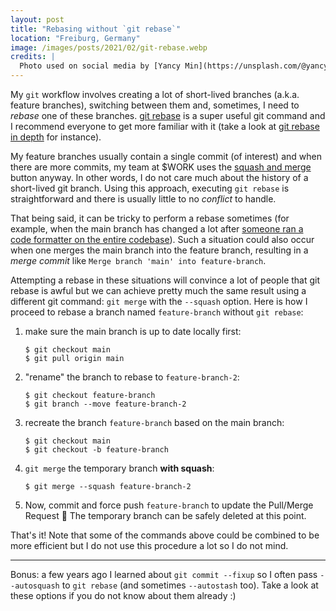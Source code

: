 ```yaml
---
layout: post
title: "Rebasing without `git rebase`"
location: "Freiburg, Germany"
image: /images/posts/2021/02/git-rebase.webp
credits: |
  Photo used on social media by [Yancy Min](https://unsplash.com/@yancymin).
---
```


My `git` workflow involves creating a lot of short-lived branches (a.k.a.
feature branches), switching between them and, sometimes, I need to _rebase_ one
of these branches. [git rebase](https://git-scm.com/docs/git-rebase) is a super
useful git command and I recommend everyone to get more familiar with it (take a
look at [git rebase in depth](https://git-rebase.io) for instance).

My feature branches usually contain a single commit (of interest) and when there
are more commits, my team at $WORK uses the [squash and
merge](https://docs.github.com/en/github/collaborating-with-issues-and-pull-requests/about-pull-request-merges#squash-and-merge-your-pull-request-commits)
button anyway. In other words, I do not care much about the history of a
short-lived git branch. Using this approach, executing `git rebase` is
straightforward and there is usually little to no _conflict_ to handle.

That being said, it can be tricky to perform a rebase sometimes (for example,
when the main branch has changed a lot after [someone ran a code formatter on
the entire codebase](https://twitter.com/couac/status/1336738803453714434)).
Such a situation could also occur when one merges the main branch into the
feature branch, resulting in a _merge commit_ like `Merge branch 'main' into
feature-branch`.

Attempting a rebase in these situations will convince a lot of people that git
rebase is awful but we can achieve pretty much the same result using a different
git command: `git merge` with the `--squash` option. Here is how I proceed to
rebase a branch named `feature-branch` without `git rebase`:

1. make sure the main branch is up to date locally first:

    ```text
    $ git checkout main
    $ git pull origin main
    ```

2. "rename" the branch to rebase to `feature-branch-2`:

    ```text
    $ git checkout feature-branch
    $ git branch --move feature-branch-2
    ```

3. recreate the branch `feature-branch` based on the main branch:

    ```text
    $ git checkout main
    $ git checkout -b feature-branch
    ```

4. `git merge` the temporary branch **with squash**:

    ```text
    $ git merge --squash feature-branch-2
    ```

5. Now, commit and force push `feature-branch` to update the Pull/Merge Request
   🎉 The temporary branch can be safely deleted at this point.

That's it! Note that some of the commands above could be combined to be more
efficient but I do not use this procedure a lot so I do not mind.

---

Bonus: a few years ago I learned about `git commit --fixup` so I often pass
`--autosquash` to `git rebase` (and sometimes `--autostash` too). Take a look at
these options if you do not know about them already :)
